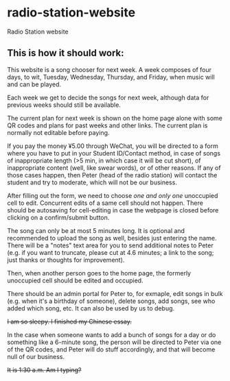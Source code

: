 # radio-station-website
Radio Station website

## This is how it should work:
This website is a song chooser for next week. A week composes of four days, to wit, Tuesday, Wednesday, Thursday, and Friday, when music will and can be played.

Each week we get to decide the songs for next week, although data for previous weeks should still be available.

The current plan for next week is shown on the home page alone with some QR codes and plans for past weeks and other links. The current plan is normally not editable before paying.

If you pay the money ¥5.00 through WeChat, you will be directed to a form where you have to put in your Student ID/Contact method, in case of songs of inappropriate length (>5 min, in which case it will be cut short), of inappropriate content (well, like swear words), or of other reasons. If any of those cases happen, then Peter (head of the radio station) will contact the student and try to moderate, which will not be our business.

After filling out the form, we need to choose *one and only one* unoccupied cell to edit. Concurrent edits of a same cell should not happen. There should be autosaving for cell-editing in case the webpage is closed before clicking on a confirm/submit button.

The song can only be at most 5 minutes long. It is optional and recommended to upload the song as well, besides just entering the name. There will be a "notes" text area for you to send additional notes to Peter (e.g. if you want to truncate, please cut at 4.6 minutes; a link to the song; just thanks or thoughts for improvement).

Then, when another person goes to the home page, the formerly unoccupied cell should be edited and occupied.

There should be an admin portal for Peter to, for exmaple, edit songs in bulk (e.g. when it's a birthday of someone), delete songs, add songs, see who added which song, etc. It can also be used by us to debug.

~~I am so sleepy. I finished my Chinese essay.~~

In the case when someone wants to add a bunch of songs for a day or do something like a 6-minute song, the person will be directed to Peter via one of the QR codes, and Peter will do stuff accordingly, and that will become null of our business.

~~It is 1:30 a.m. Am I typing?~~
